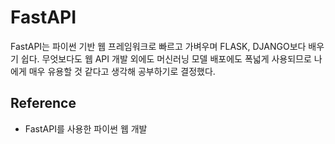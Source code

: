 # FastAPI
FastAPI는 파이썬 기반 웹 프레임워크로 빠르고 가벼우며 FLASK, DJANGO보다 배우기 쉽다. 무엇보다도 웹 API 개발 외에도 머신러닝 모델 배포에도 폭넓게 사용되므로 나에게 매우 유용할 것 같다고 생각해 공부하기로 결정했다.

## Reference
- FastAPI를 사용한 파이썬 웹 개발
